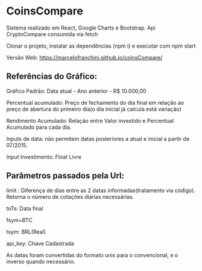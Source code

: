 # CoinsCompare

Sistema realizado em React, Google Charts e Bootstrap. Api CryptoCompare consumida via fetch 

Clonar o projeto, instalar as dependências (npm i) e executar com npm start

Versão Web: https://marcelofranchini.github.io/coinsCompare/


## Referências do Gráfico:
Gráfico Padrão: Data atual - Ano anterior - R$ 10.000,00

Percentual acumulado:  Preço de fechamento do dia final em relação ao preço de abertura do primeiro dia(o dia inicial já calcula está variação)

Rendimento Acumulado: Relação entre Valor investido e Percentual Acumulado para cada dia.

Inputs de data: não permitem datas posteriores a atual e inicial a partir de 07/2015.

Input Investimento: Float Livre

## Parâmetros passados pela Url:
limit : Diferença de dias entre as 2 datas informadas(tratamento via código). Retorna o número de cotações diárias necessárias. 

toTs: Data final

fsym=BTC 

tsym: BRL(Real) 

api_key: Chave Cadastrada

As datas foram convertidas do formato unix para o convencional, e o inverso quando necessário.
